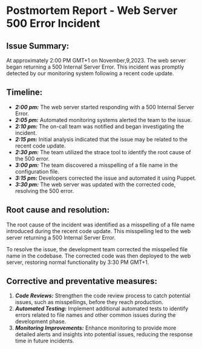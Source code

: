 # Postmortem Report - Web Server 500 Error Incident

## Issue Summary:
At approximately 2:00 PM GMT+1 on November,9,2023.
The web server began returning a 500 Internal Server Error.
This incident was promptly detected by our monitoring system following a recent code update.

## Timeline:
+ ***2:00 pm:*** The web server started responding with a 500 Internal Server Error.
+ ***2:05 pm:*** Automated monitoring systems alerted the team to the issue.
+ ***2:10 pm:*** The on-call team was notified and began investigating the incident.
+ ***2:15 pm:*** Initial analysis indicated that the issue may be related to the recent code update.
+ ***2:30 pm:*** The team utilized the strace tool to identify the root cause of the 500 error.
+ ***3:00 pm:*** The team discovered a misspelling of a file name in the configuration file.
+ ***3:15 pm:*** Developers corrected the issue and automated it using Puppet.
+ ***3:30 pm:*** The web server was updated with the corrected code, resolving the 500 error.

## Root cause and resolution:
The root cause of the incident was identified as a misspelling of a file name introduced during the recent code update.
This misspelling led to the web server returning a 500 Internal Server Error.

To resolve the issue, the development team corrected the misspelled file name in the codebase.
The corrected code was then deployed to the web server, restoring normal functionality by 3:30 PM GMT+1.

## Corrective and preventative measures:
1. ***Code Reviews:*** Strengthen the code review process to catch potential issues, such as misspellings, before they reach production.
2. ***Automated Testing:*** Implement additional automated tests to identify errors related to file names and other common issues during the development phase.
3. ***Monitoring Improvements:*** Enhance monitoring to provide more detailed alerts and insights into potential issues, reducing the response time in future incidents.

